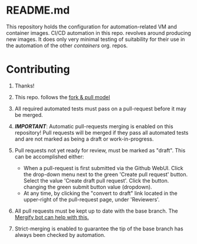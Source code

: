 # README.md

This repository holds the configuration for automation-related VM and
container images.  CI/CD automation in this repo. revolves around
producing new images. It does only very minimal testing of suitability
for their use in the automation of the other *containers* org. repos.

# Contributing

1. Thanks!
2. This repo. follows the [fork & pull
   model](https://docs.github.com/en/github/collaborating-with-issues-and-pull-requests/creating-a-pull-request-from-a-fork)
3. All required automated tests must pass on a pull-request before it may be merged.
4. ***IMPORTANT***: Automatic pull-requests merging is enabled on this repository!
   Pull requests will be merged if they pass all automated tests and are not marked
   as being a draft or work-in-progress.
5. Pull requests not yet ready for review, must be marked as "draft".
   This can be accomplished either:

   * When a pull-request is first submitted via the Github WebUI. Click
     the drop-down menu next to the green 'Create pull request' button.
     Select the value 'Create draft pull request'.  Click the button.
     changing the green submit button value (dropdown).
   * At any time, by clicking the "convert to draft" link located
     in the upper-right of the pull-request page, under 'Reviewers'.

6. All pull requests must be kept up to date with the base branch.
   The [Mergify bot can help with
   this.](https://doc.mergify.io/commands.html#commands)
5. Strict-merging is enabled to guarantee the tip of the base branch has
   always been checked by automation.
